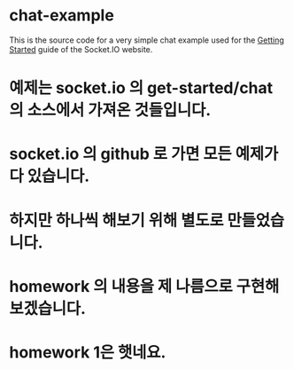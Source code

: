 # chat-example

This is the source code for a very simple chat example used for
the [Getting Started](http://socket.io/get-started/chat/) guide
of the Socket.IO website.

# 예제는 socket.io 의 get-started/chat 의 소스에서 가져온 것들입니다.
# socket.io 의  github 로 가면 모든 예제가 다 있습니다.
# 하지만 하나씩 해보기 위해 별도로 만들었습니다.
# homework 의 내용을 제 나름으로 구현해 보겠습니다.
# homework 1은 햇네요.


